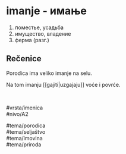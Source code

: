 # imanje - имање

1. поместье, усадьба
2. имущество, владение
3. ферма (разг.)

## Rečenice

Porodica ima veliko imanje na selu.

Na tom imanju [[gajiti|uzgajaju]] voće i povrće.

<br>

#vrsta/imenica  
#nivo/A2  

#tema/porodica  
#tema/seljaštvo  
#tema/imovina  
#tema/priroda  
